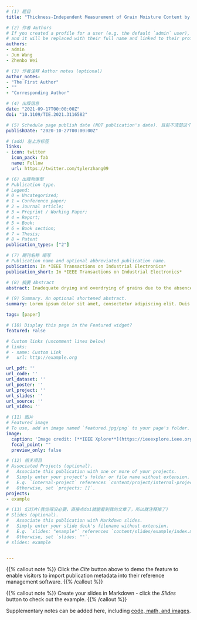 ```yaml
---
# (1) 题目
title: "Thickness-Independent Measurement of Grain Moisture Content by Attenuation and Corrected Phase Shift of Microwave Signals at Multiple Optimized Frequencies"

# (2) 作者 Authors
# If you created a profile for a user (e.g. the default `admin` user), write the username (folder name) here 
# and it will be replaced with their full name and linked to their profile.
authors:
- admin
- Jun Wang
- Zhenbo Wei

# (3) 作者注释 Author notes (optional)
author_notes:
- "The First Author"
- ""
- "Corresponding Author"

# (4) 出版信息
date: "2021-09-17T00:00:00Z"
doi: "10.1109/TIE.2021.3116582"

# (5) Schedule page publish date (NOT publication's date). 目前不清楚这个是显示在哪里的？
publishDate: "2020-10-27T00:00:00Z"

# (add) 左上方标签
links:
- icon: twitter
  icon_pack: fab
  name: Follow
  url: https://twitter.com/tylerzhang09

# (6) 出版物类型
# Publication type. 
# Legend: 
# 0 = Uncategorized; 
# 1 = Conference paper; 
# 2 = Journal article;
# 3 = Preprint / Working Paper; 
# 4 = Report; 
# 5 = Book; 
# 6 = Book section;
# 7 = Thesis; 
# 8 = Patent
publication_types: ["2"]

# (7) 期刊名称 缩写
# Publication name and optional abbreviated publication name.
publication: In *IEEE Transactions on Industrial Electronics*
publication_short: In *IEEE Transactions on Industrial Electronics*

# (8) 摘要 Abstract
abstract: Inadequate drying and overdrying of grains due to the absence of timely and reliable information on moisture content (MC) aggravates grain postharvest loss. In this study, we investigate the real-time acquisition of MC using microwave free-space transmission measurements. A multi-frequency swept signal was used to acquire the attenuation and phase shift spectrum (2.00–10.00 GHz) of the paddy samples (9.553%–29.633% w.b.) for six thicknesses (1–6 cm). Based on the four rules that are followed in the phase-shift measurement, a phase-shift correction algorithm without any restrictions on the sample thickness was proposed to solve the phase-shift ambiguity that occurs when the sample thickness exceeds the wavelength. To choose the most effective frequencies, 17 candidate frequency subsets were generated by the recursive feature elimination algorithm, and the optimal frequency set, containing eight individual frequencies, was selected by using the Friedman and Nemenyi post-hoc tests. The sample thickness and microwave characteristics were used as the input variables to establish the prediction models to achieve a thickness-independent measurement of the MC, and the support vector machine model yielded the best performance (R<sup>2</sup>=0.992, RMSE=0.555%, MAE=0.398%). The results of this study should encourage future research on the real-time acquisition of reliable MC information in food processing and agriculture-related industries.

# (9) Summary. An optional shortened abstract.
summary: Lorem ipsum dolor sit amet, consectetur adipiscing elit. Duis posuere tellus ac convallis placerat. Proin tincidunt magna sed ex sollicitudin condimentum.

tags: [paper]

# (10) Display this page in the Featured widget?
featured: False

# Custom links (uncomment lines below)
# links:
# - name: Custom Link
#   url: http://example.org

url_pdf: ''
url_code: ''
url_dataset: ''
url_poster: ''
url_project: ''
url_slides: ''
url_source: ''
url_video: ''

# (11) 图片
# Featured image
# To use, add an image named `featured.jpg/png` to your page's folder. 
image:
  caption: 'Image credit: [**IEEE Xplore**](https://ieeexplore.ieee.org/Xplore/home.jsp)'
  focal_point: ""
  preview_only: false

# (12) 相关项目
# Associated Projects (optional).
#   Associate this publication with one or more of your projects.
#   Simply enter your project's folder or file name without extension.
#   E.g. `internal-project` references `content/project/internal-project/index.md`.
#   Otherwise, set `projects: []`.
projects:
- example

# (13) 幻灯片(我觉得没必要，直接点doi就能看到我的文章了，所以就注释掉了)
# Slides (optional).
#   Associate this publication with Markdown slides.
#   Simply enter your slide deck's filename without extension.
#   E.g. `slides: "example"` references `content/slides/example/index.md`.
#   Otherwise, set `slides: ""`.
# slides: example


---
```


{{% callout note %}}
Click the *Cite* button above to demo the feature to enable visitors to import publication metadata into their reference management software.
{{% /callout %}}

{{% callout note %}}
Create your slides in Markdown - click the *Slides* button to check out the example.
{{% /callout %}}

Supplementary notes can be added here, including [code, math, and images](https://wowchemy.com/docs/writing-markdown-latex/).




